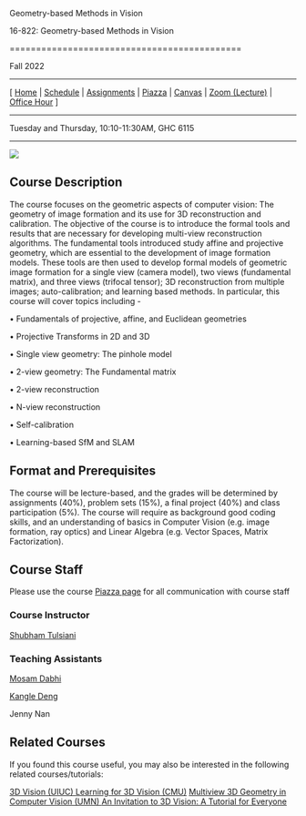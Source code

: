 Geometry-based Methods in Vision

16-822: Geometry-based Methods in Vision

============================================

Fall 2022

-------------

\[ [Home](index.html) | [Schedule](./pages/schedule.html) | [Assignments](pages/assignments.html) | [Piazza](https://piazza.com/cmu/fall2022/16822) | [Canvas](https://canvas.cmu.edu/courses/30721) | [Zoom (Lecture)](https://cmu.zoom.us/j/92946479418?pwd=TzVnajFHSGtHSlI5c01DcDI0NSs0Zz09) | [Office Hour](https://docs.google.com/spreadsheets/d/1NEU0N8ybhQpH0ZKR7CI7nB_okk1wA0xtSzBlMu037fI/edit?usp=sharing) \]

----------------------------------------------------------------------------------------------------------------------------------------------------------------------------------------------------------------------------------------------------------------------------------------------------------------------------------------------------------------------------------------------------------------------------------

Tuesday and Thursday, 10:10-11:30AM, GHC 6115

----------------------------------------------------

![](data/teaserim.png)

Course Description
------------------

The course focuses on the geometric aspects of computer vision: The geometry of image formation and its use for 3D reconstruction and calibration. The objective of the course is to introduce the formal tools and results that are necessary for developing multi-view reconstruction algorithms. The fundamental tools introduced study affine and projective geometry, which are essential to the development of image formation models. These tools are then used to develop formal models of geometric image formation for a single view (camera model), two views (fundamental matrix), and three views (trifocal tensor); 3D reconstruction from multiple images; auto-calibration; and learning based methods. In particular, this course will cover topics including -

• Fundamentals of projective, affine, and Euclidean geometries

• Projective Transforms in 2D and 3D

• Single view geometry: The pinhole model

• 2-view geometry: The Fundamental matrix

• 2-view reconstruction

• N-view reconstruction

• Self-calibration

• Learning-based SfM and SLAM

Format and Prerequisites
------------------------

The course will be lecture-based, and the grades will be determined by assignments (40%), problem sets (15%), a final project (40%) and class participation (5%). The course will require as background good coding skills, and an understanding of basics in Computer Vision (e.g. image formation, ray optics) and Linear Algebra (e.g. Vector Spaces, Matrix Factorization).

Course Staff
------------

Please use the course [Piazza page](https://piazza.com/cmu/fall2022/16822) for all communication with course staff

### Course Instructor

[Shubham Tulsiani](https://shubhtuls.github.io)

### Teaching Assistants

[Mosam Dabhi](https://mosamdabhi.github.io/)

[Kangle Deng](https://dunbar12138.github.io/)

Jenny Nan

Related Courses
---------------


If you found this course useful, you may also be interested in the following related courses/tutorials:

[3D Vision (UIUC)
](https://courses.engr.illinois.edu/cs598dwh/fa2021/)[Learning for 3D Vision (CMU)](https://learning3d.github.io/)
[Multiview 3D Geometry in Computer Vision (UMN)
](https://www-users.cse.umn.edu/~hspark/CSci5980/csci5980_3dvision.html)[An Invitation to 3D Vision: A Tutorial for Everyone](https://github.com/mint-lab/3dv_tutorial) 

[](https://github.com/mint-lab/3dv_tutorial)